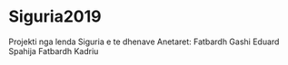 # Siguria2019
Projekti nga lenda Siguria e te dhenave
Anetaret:
Fatbardh Gashi
Eduard Spahija
Fatbardh Kadriu
